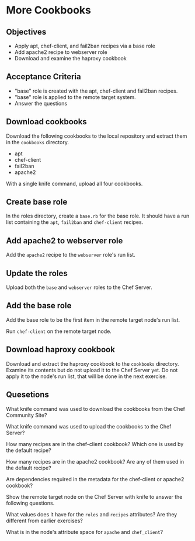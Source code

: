 More Cookbooks
======================

## Objectives

* Apply apt, chef-client, and fail2ban recipes via a base role
* Add apache2 recipe to webserver role
* Download and examine the haproxy cookbook

## Acceptance Criteria

* "base" role is created with the apt, chef-client and fail2ban
  recipes.
* "base" role is applied to the remote target system.
* Answer the questions

## Download cookbooks

Download the following cookbooks to the local repository and extract
them in the `cookbooks` directory.

* apt
* chef-client
* fail2ban
* apache2

With a single knife command, upload all four cookbooks.

## Create base role

In the roles directory, create a `base.rb` for the base role. It
should have a run list containing the `apt`, `fail2ban` and
`chef-client` recipes.

## Add apache2 to webserver role

Add the `apache2` recipe to the `webserver` role's run list.

## Update the roles

Upload both the `base` and `webserver` roles to the Chef Server.

## Add the base role

Add the base role to be the first item in the remote target node's run list.

Run `chef-client` on the remote target node.

## Download haproxy cookbook

Download and extract the haproxy cookbook to the `cookbooks`
directory. Examine its contents but do not upload it to the Chef
Server yet. Do not apply it to the node's run list, that will be done
in the next exercise.

## Quesetions

What knife command was used to download the cookbooks from the Chef
Community Site?

What knife command was used to upload the cookbooks to the Chef
Server?

How many recipes are in the chef-client cookbook? Which one is used by
the default recipe?

How many recipes are in the apache2 cookbook? Are any of them used in
the default recipe?

Are dependencies required in the metadata for the chef-client or
apache2 cookbook?

Show the remote target node on the Chef Server with knife to answer
the following questions.

What values does it have for the `roles` and `recipes` attributes? Are
they different from earlier exercises?

What is in the node's attribute space for `apache` and `chef_client`?

